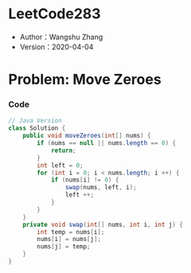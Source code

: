 # LeetCode283

* Author：Wangshu Zhang
* Version：2020-04-04

# Problem: Move Zeroes

### Code
```Java
// Java Version
class Solution {
    public void moveZeroes(int[] nums) {
        if (nums == null || nums.length == 0) {
            return;
        }
        int left = 0;
        for (int i = 0; i < nums.length; i ++) {
            if (nums[i] != 0) {
                swap(nums, left, i);
                left ++;
            }
        }
    }
    private void swap(int[] nums, int i, int j) {
        int temp = nums[i];
        nums[i] = nums[j];
        nums[j] = temp;
    }
}
```
